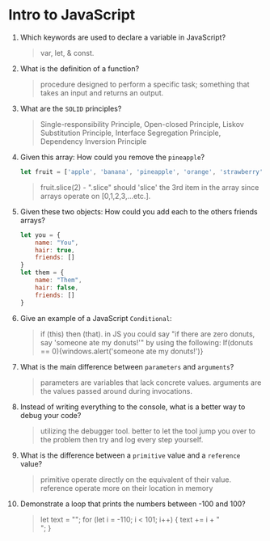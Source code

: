# Intro to JavaScript
01. Which keywords are used to declare a variable in JavaScript?

    > var, let, & const.

02. What is the definition of a function?

    > procedure designed to perform a specific task; something that takes an input and returns an output.

03. What are the `SOLID` principles?

    > Single-responsibility Principle, Open-closed Principle, Liskov Substitution Principle, Interface Segregation Principle, Dependency Inversion Principle

04. Given this array: How could you remove the `pineapple`?

    ```js
    let fruit = ['apple', 'banana', 'pineapple', 'orange', 'strawberry']
    ```

    > fruit.slice(2) - ".slice" should 'slice' the 3rd item in the array since arrays operate on [0,1,2,3,...etc.].

05. Given these two objects: How could you add each to the others friends arrays?

    ```js
    let you = {
        name: "You",
        hair: true,
        friends: []
    }
    let them = {
        name: "Them",
        hair: false,
        friends: []
    }
    ```

    > 

06. Give an example of a JavaScript `Conditional`:

    > if (this) then (that). in JS you could say "if there are zero donuts, say 'someone ate my donuts!'" by using the following: If(donuts == 0){windows.alert('someone ate my donuts!')}

07. What is the main difference between `parameters` and `arguments`?

    > parameters are variables that lack concrete values. arguments are the values passed around during invocations.

08. Instead of writing everything to the console, what is a better way to debug your code?

    > utilizing the debugger tool. better to let the tool jump you over to the problem then try and log every step yourself.

09. What is the difference between a `primitive` value and a `reference` value?

    > primitive operate directly on the equivalent of their value. reference operate more on their location in memory

10. Demonstrate a loop that prints the numbers between -100 and 100?

    > let text = "";
    > for (let i = -110; i < 101; i++) {
    >    text += i + "<br>";
    >}
